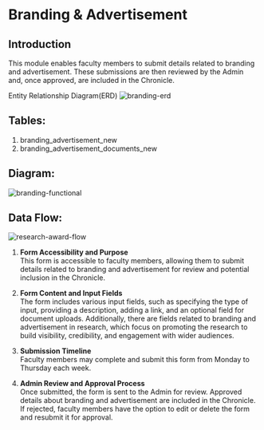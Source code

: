 ﻿



  
  

#  Branding & Advertisement

  

## Introduction

  

This module enables faculty members to submit details related to branding and advertisement. These submissions are then reviewed by the Admin and, once approved, are included in the Chronicle.

  

Entity Relationship Diagram(ERD)
<img src="https://i.ibb.co/hLrBwpH/branding-erd.png" alt="branding-erd" border="0">

## Tables:

  

1. branding_advertisement_new
2. branding_advertisement_documents_new



## Diagram:

<img src="https://i.ibb.co/R2hRGw4/branding-functional.png" alt="branding-functional" border="0">

## Data Flow:

<img src="https://i.ibb.co/b57x8J1/research-award-flow.png" alt="research-award-flow" border="0">

1. **Form Accessibility and Purpose**  
   This form is accessible to faculty members, allowing them to submit details related to branding and advertisement for review and potential inclusion in the Chronicle.

2. **Form Content and Input Fields**  
   The form includes various input fields, such as specifying the type of input, providing a description, adding a link, and an optional field for document uploads. Additionally, there are fields related to branding and advertisement in research, which focus on promoting the research to build visibility, credibility, and engagement with wider audiences.

3. **Submission Timeline**  
   Faculty members may complete and submit this form from Monday to Thursday each week.

4. **Admin Review and Approval Process**  
   Once submitted, the form is sent to the Admin for review. Approved details about branding and advertisement are included in the Chronicle. If rejected, faculty members have the option to edit or delete the form and resubmit it for approval.


